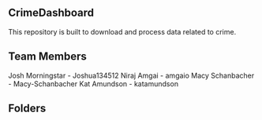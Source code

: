 ## CrimeDashboard
This repository is built to download and process data related to crime.

## Team Members
Josh Morningstar
    - Joshua134512
Niraj Amgai
    - amgaio
Macy Schanbacher
    - Macy-Schanbacher
Kat Amundson
    - katamundson

## Folders
